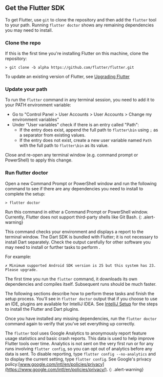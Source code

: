 ## Get the Flutter SDK

To get Flutter, use `git` to clone the repository and then add the `flutter` tool to your path.
Running `flutter doctor` shows any remaining dependencies you may need to install.

### Clone the repo

If this is the first time you're installing Flutter on this machine, clone the
repository:

```
> git clone -b alpha https://github.com/flutter/flutter.git
```

To update an existing version of Flutter, see [Upgrading Flutter](/upgrading/)

### Update your path

To run the `flutter` command in any terminal session, you need to add it to your PATH environment variable:

* Go to "Control Panel > User Accounts > User Accounts > Change my environment variables"
* Under "User variables" check if there is an entry called "Path":
    * If the entry does exist, append the full path to `flutter\bin` using `;` as a separator from existing values.
    * If the entry does not exist, create a new user variable named `Path` with the full path to `flutter\bin` as its value.

Close and re-open any terminal window (e.g. command prompt or PowerShell) to apply this change.

### Run flutter doctor

Open a new Command Prompt or PowerShell window and run the following command to
see if there  are any dependencies you need to install to complete the setup:

```
> flutter doctor
```

Run this command in either a Command Prompt or PowerShell window. Currently, Flutter does
not support third-party shells like Git Bash.
{: .alert-warning}

This command checks your environment and displays a report to the terminal window.
The Dart SDK is bundled with Flutter; it is not necessary to install Dart separately.
Check the output carefully for other software you may need to install or further 
tasks to perform .

For example:
```
✗ Minimum supported Android SDK version is 25 but this system has 23. Please upgrade.
```

The first time you run the `flutter` command, it downloads its own dependencies and compiles
itself. Subsequent runs should be much faster.

The following sections describe how to perform these tasks and finish the setup process.
You'll see in `flutter doctor` output that if you choose to use an IDE, plugins
are available for IntelliJ IDEA. See [IntelliJ Setup](/intellij-setup/)
for the steps to install the Flutter and Dart plugins.

Once you have installed any missing dependencies, run the `flutter doctor` command again to
verify that you’ve set everything up correctly.

The `flutter` tool uses Google Analytics to anonymously report feature usage statistics
and basic crash reports. This data is used to help improve Flutter tools over time.
Analytics is not sent on the very first run or for any runs involving `flutter config`,
so you can opt out of analytics before any data is sent. To disable reporting, 
type `flutter config --no-analytics` and to display the current setting, type 
`flutter config`. See Google's privacy policy:[www.google.com/intl/en/policies/privacy](https://www.google.com/intl/en/policies/privacy/).
{: .alert-warning}
